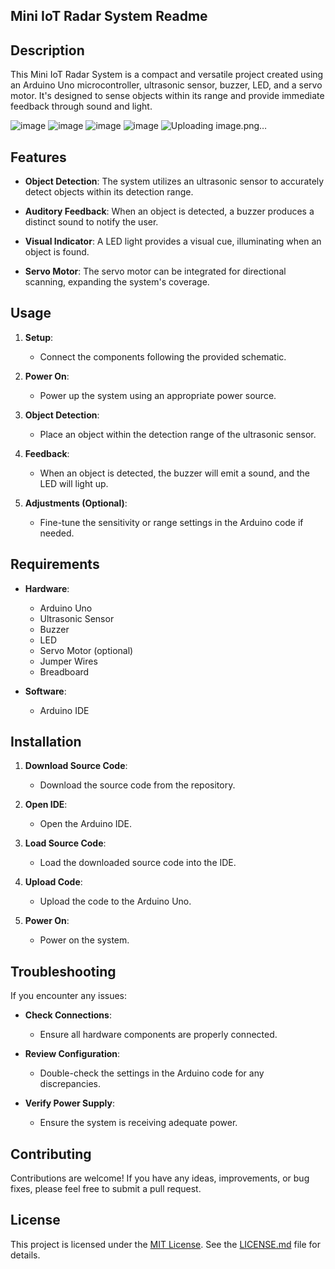 ## Mini IoT Radar System Readme

## Description

This Mini IoT Radar System is a compact and versatile project created using an Arduino Uno microcontroller, ultrasonic sensor, buzzer, LED, and a servo motor. It's designed to sense objects within its range and provide immediate feedback through sound and light.

![image](https://github.com/RawHit02/Radar_System-IOT-/assets/107709247/d24c7c10-c1f6-4b7b-85cf-07a63c627da4)
![image](https://github.com/RawHit02/Radar_System-IOT-/assets/107709247/e61ff792-cadc-44e8-abba-2c6f723e4fcc)
![image](https://github.com/RawHit02/Radar_System-IOT-/assets/107709247/33ae07a2-cefa-4166-8e7e-dde8cc8f0361)
![image](https://github.com/RawHit02/Radar_System-IOT-/assets/107709247/d49d2e86-0631-4ed2-967d-bc97905ad918)
![Uploading image.png…]()


## Features

- **Object Detection**: The system utilizes an ultrasonic sensor to accurately detect objects within its detection range.

- **Auditory Feedback**: When an object is detected, a buzzer produces a distinct sound to notify the user.

- **Visual Indicator**: A LED light provides a visual cue, illuminating when an object is found.

- **Servo Motor**: The servo motor can be integrated for directional scanning, expanding the system's coverage.

## Usage

1. **Setup**:
   - Connect the components following the provided schematic.

2. **Power On**:
   - Power up the system using an appropriate power source.

3. **Object Detection**:
   - Place an object within the detection range of the ultrasonic sensor.

4. **Feedback**:
   - When an object is detected, the buzzer will emit a sound, and the LED will light up.

5. **Adjustments (Optional)**:
   - Fine-tune the sensitivity or range settings in the Arduino code if needed.

## Requirements

- **Hardware**:
  - Arduino Uno
  - Ultrasonic Sensor
  - Buzzer
  - LED
  - Servo Motor (optional)
  - Jumper Wires
  - Breadboard

- **Software**:
  - Arduino IDE

## Installation

1. **Download Source Code**:
   - Download the source code from the repository.

2. **Open IDE**:
   - Open the Arduino IDE.

3. **Load Source Code**:
   - Load the downloaded source code into the IDE.

4. **Upload Code**:
   - Upload the code to the Arduino Uno.

5. **Power On**:
   - Power on the system.

## Troubleshooting

If you encounter any issues:

- **Check Connections**:
  - Ensure all hardware components are properly connected.

- **Review Configuration**:
  - Double-check the settings in the Arduino code for any discrepancies.

- **Verify Power Supply**:
  - Ensure the system is receiving adequate power.

## Contributing

Contributions are welcome! If you have any ideas, improvements, or bug fixes, please feel free to submit a pull request.

## License

This project is licensed under the [MIT License](LICENSE.md). See the [LICENSE.md](LICENSE.md) file for details.
